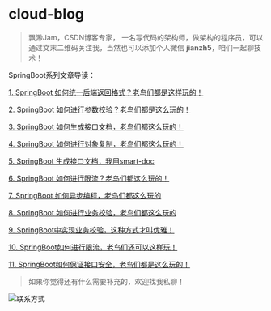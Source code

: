# cloud-blog

> 飘渺Jam，CSDN博客专家，
> 一名写代码的架构师，做架构的程序员，可以通过文末二维码关注我，当然也可以添加个人微信 **jianzh5**，咱们一起聊技术！

SpringBoot系列文章导读：

[1. SpringBoot 如何统一后端返回格式？老鸟们都是这样玩的！](https://javadaily.cn/post/2022012758/2fed6f3dba49/)

[2. SpringBoot 如何进行参数校验？老鸟们都是这么玩的！](https://javadaily.cn/post/2022012731/dc48fbdfae7c/)

[3. SpringBoot 如何生成接口文档，老鸟们都这么玩的！](https://javadaily.cn/post/2022012855/9f304e4c289a/)

[4. SpringBoot 如何进行对象复制，老鸟们都这么玩的！](https://javadaily.cn/post/2022012824/f332ef1de4a5/)

[5. SpringBoot 生成接口文档，我用smart-doc](https://javadaily.cn/post/2022020859/b0c2c010bcfb/)

[6. SpringBoot 如何进行限流？老鸟们都这么玩的！](https://javadaily.cn/post/2022012841/b7425186d4ab/)

[7. SpringBoot 如何异步编程，老鸟们都这么玩的](https://javadaily.cn/post/2022012817/d0442bc8573f/)

[8. SpringBoot 如何进行业务校验，老鸟们都这么玩的](https://javadaily.cn/post/2022012849/1787b5760f92/)

[9. SpringBoot中实现业务校验，这种方式才叫优雅！](https://javadaily.cn/post/2022020916/01a7b0039826/)

[10. SpringBoot如何进行限流，老鸟们还可以这样玩！](https://javadaily.cn/post/2022051725/4828d38750c4/)

[11. SpringBoot如何保证接口安全，老鸟们都是这么玩的！](https://javadaily.cn/post/2023020232/077ceeb4b13c/)


> 如果你觉得还有什么需要补充的，欢迎找我私聊！


![联系方式](https://b3logfile.com/file/2021/01/image-a3579d1a.png)

